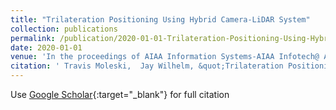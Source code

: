 ```yaml
---
title: "Trilateration Positioning Using Hybrid Camera-LiDAR System"
collection: publications
permalink: /publication/2020-01-01-Trilateration-Positioning-Using-Hybrid-Camera-LiDAR-System
date: 2020-01-01
venue: 'In the proceedings of AIAA Information Systems-AIAA Infotech@ Aerospace'
citation: ' Travis Moleski,  Jay Wilhelm, &quot;Trilateration Positioning Using Hybrid Camera-LiDAR System.&quot; In the proceedings of AIAA Information Systems-AIAA Infotech@ Aerospace, 2020.'
---
```

Use [Google Scholar](https://scholar.google.com/scholar?q=Trilateration+Positioning+Using+Hybrid+Camera+LiDAR+System){:target="_blank"} for full citation